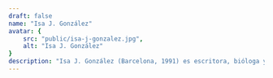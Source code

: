 ```yaml
---
draft: false
name: "Isa J. González"
avatar: {
    src: "public/isa-j-gonzalez.jpg",
    alt: "Isa J. González"
}
description: "Isa J. González (Barcelona, 1991) es escritora, bióloga y aprendiz de editora. En 2020 publicó con Crononauta su primer libro, La última luz de Tralia, con el que ganó el premio Ignotus a mejor novela corta. Desde entonces, no ha dejado de darle a la tecla: ha publicado novelas de ciencia ficción en castellano, como Regreso a Gaozu (Crononauta, 2023) o en català, como Rere les esquerdes (Spècula, 2024) o fantasía juvenil, como El legado de la reina cuervo (Young Kiwi, 2025). También ha publicado relatos en varias antologías y páginas web. Muy activa en el fandom, escribe artículos para la revista Windumanoth y participa en el podcast Un cometa de crem."
---
```

